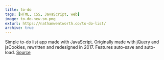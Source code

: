 ```yaml
---
title: to-do
tags: [HTML, CSS, JavaScript, web]
image: to-do-new-sm.png
exturl: https://nathanwentworth.co/to-do-list/
archive: true
---
```

Simple to-do list app made with JavaScript. Originally made with jQuery and jsCookies, rewritten and redesigned in 2017. Features auto-save and auto-load. [Source](https://github.com/nathanwentworth/to-do-list)